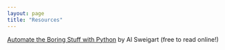 ```yaml
---
layout: page
title: "Resources"
---
```


[Automate the Boring Stuff with Python](https://automatetheboringstuff.com/#toc) by Al Sweigart (free to read online!)
